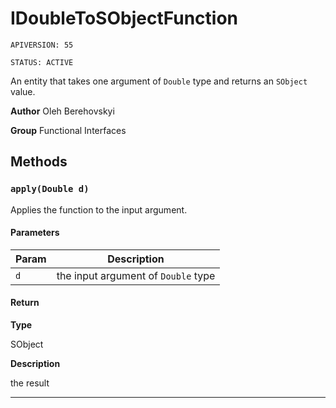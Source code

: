 # IDoubleToSObjectFunction

`APIVERSION: 55`

`STATUS: ACTIVE`

An entity that takes one argument of `Double` type and returns an `SObject` value.


**Author** Oleh Berehovskyi


**Group** Functional Interfaces

## Methods
### `apply(Double d)`

Applies the function to the input argument.

#### Parameters
|Param|Description|
|---|---|
|`d`|the input argument of `Double` type|

#### Return

**Type**

SObject

**Description**

the result

---
